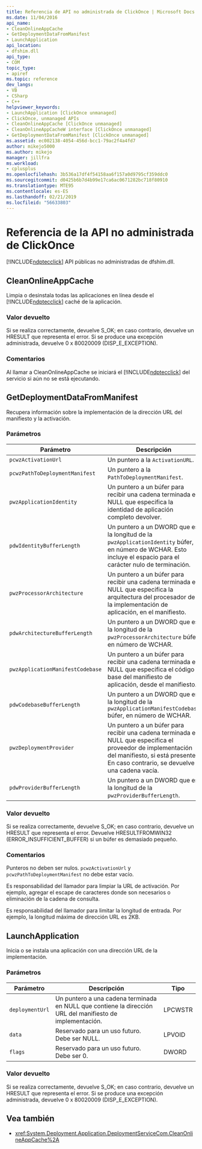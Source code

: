 ```yaml
---
title: Referencia de API no administrada de ClickOnce | Microsoft Docs
ms.date: 11/04/2016
api_name:
- CleanOnlineAppCache
- GetDeploymentDataFromManifest
- LaunchApplication
api_location:
- dfshim.dll
api_type:
- COM
topic_type:
- apiref
ms.topic: reference
dev_langs:
- VB
- CSharp
- C++
helpviewer_keywords:
- LaunchApplication [ClickOnce unmanaged]
- ClickOnce, unmanaged APIs
- CleanOnlineAppCache [ClickOnce unmanaged]
- CleanOnlineAppCacheW interface [ClickOnce unmanaged]
- GetDeploymentDataFromManifest [ClickOnce unmanaged]
ms.assetid: ec002138-4054-456d-bcc1-79ac2f4a4fd7
author: mikejo5000
ms.author: mikejo
manager: jillfra
ms.workload:
- cplusplus
ms.openlocfilehash: 3b536a17df4f54158aa6f157a0d9795cf359ddc0
ms.sourcegitcommit: d0425b6b7d4b99e17ca6ac0671282bc718f80910
ms.translationtype: MTE95
ms.contentlocale: es-ES
ms.lasthandoff: 02/21/2019
ms.locfileid: "56633803"
---
```

# <a name="clickonce-unmanaged-api-reference"></a>Referencia de la API no administrada de ClickOnce
[!INCLUDE[ndptecclick](../deployment/includes/ndptecclick_md.md)] API públicas no administradas de dfshim.dll.

## <a name="cleanonlineappcache"></a>CleanOnlineAppCache
 Limpia o desinstala todas las aplicaciones en línea desde el [!INCLUDE[ndptecclick](../deployment/includes/ndptecclick_md.md)] caché de la aplicación.

### <a name="return-value"></a>Valor devuelto
 Si se realiza correctamente, devuelve S_OK; en caso contrario, devuelve un HRESULT que representa el error. Si se produce una excepción administrada, devuelve 0 x 80020009 (DISP_E_EXCEPTION).

### <a name="remarks"></a>Comentarios
 Al llamar a CleanOnlineAppCache se iniciará el [!INCLUDE[ndptecclick](../deployment/includes/ndptecclick_md.md)] del servicio si aún no se está ejecutando.

## <a name="getdeploymentdatafrommanifest"></a>GetDeploymentDataFromManifest
 Recupera información sobre la implementación de la dirección URL del manifiesto y la activación.

### <a name="parameters"></a>Parámetros

|Parámetro|Descripción|Tipo|
|---------------|-----------------|----------|
|`pcwzActivationUrl`|Un puntero a la `ActivationURL`.|LPCWSTR|
|`pcwzPathToDeploymentManifest`|Un puntero a la `PathToDeploymentManifest`.|LPCWSTR|
|`pwzApplicationIdentity`|Un puntero a un búfer para recibir una cadena terminada en NULL que especifica la identidad de aplicación completo devolver.|LPWSTR|
|`pdwIdentityBufferLength`|Un puntero a un DWORD que es la longitud de la `pwzApplicationIdentity` búfer, en número de WCHAR. Esto incluye el espacio para el carácter nulo de terminación.|LPDWORD|
|`pwzProcessorArchitecture`|Un puntero a un búfer para recibir una cadena terminada en NULL que especifica la arquitectura del procesador de la implementación de aplicación, en el manifiesto.|LPWSTR|
|`pdwArchitectureBufferLength`|Un puntero a un DWORD que es la longitud de la `pwzProcessorArchitecture` búfer, en número de WCHAR.|LPDWORD|
|`pwzApplicationManifestCodebase`|Un puntero a un búfer para recibir una cadena terminada en NULL que especifica el código base del manifiesto de aplicación, desde el manifiesto.|LPWSTR|
|`pdwCodebaseBufferLength`|Un puntero a un DWORD que es la longitud de la `pwzApplicationManifestCodebase` búfer, en número de WCHAR.|LPDWORD|
|`pwzDeploymentProvider`|Un puntero a un búfer para recibir una cadena terminada en NULL que especifica el proveedor de implementación del manifiesto, si está presente. En caso contrario, se devuelve una cadena vacía.|LPWSTR|
|`pdwProviderBufferLength`|Un puntero a un DWORD que es la longitud de la `pwzProviderBufferLength`.|LPDWORD|

### <a name="return-value"></a>Valor devuelto
 Si se realiza correctamente, devuelve S_OK; en caso contrario, devuelve un HRESULT que representa el error. Devuelve HRESULTFROMWIN32 (ERROR_INSUFFICIENT_BUFFER) si un búfer es demasiado pequeño.

### <a name="remarks"></a>Comentarios
 Punteros no deben ser nulos. `pcwzActivationUrl` y `pcwzPathToDeploymentManifest` no debe estar vacío.

 Es responsabilidad del llamador para limpiar la URL de activación. Por ejemplo, agregar el escape de caracteres donde son necesarios o eliminación de la cadena de consulta.

 Es responsabilidad del llamador para limitar la longitud de entrada. Por ejemplo, la longitud máxima de dirección URL es 2KB.

## <a name="launchapplication"></a>LaunchApplication
 Inicia o se instala una aplicación con una dirección URL de la implementación.

### <a name="parameters"></a>Parámetros

|Parámetro|Descripción|Tipo|
|---------------|-----------------|----------|
|`deploymentUrl`|Un puntero a una cadena terminada en NULL que contiene la dirección URL del manifiesto de implementación.|LPCWSTR|
|`data`|Reservado para un uso futuro. Debe ser NULL.|LPVOID|
|`flags`|Reservado para un uso futuro. Debe ser 0.|DWORD|

### <a name="return-value"></a>Valor devuelto
 Si se realiza correctamente, devuelve S_OK; en caso contrario, devuelve un HRESULT que representa el error. Si se produce una excepción administrada, devuelve 0 x 80020009 (DISP_E_EXCEPTION).

## <a name="see-also"></a>Vea también
- <xref:System.Deployment.Application.DeploymentServiceCom.CleanOnlineAppCache%2A>